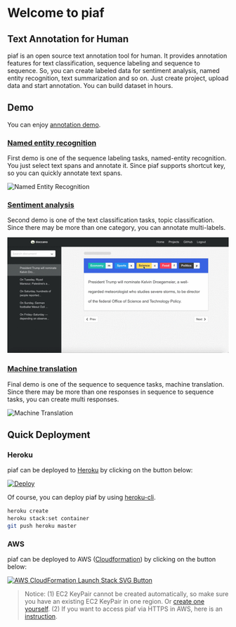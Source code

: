 # Welcome to piaf

## Text Annotation for Human

piaf is an open source text annotation tool for human. It provides annotation features for text classification, sequence labeling and sequence to sequence. So, you can create labeled data for sentiment analysis, named entity recognition, text summarization and so on. Just create project, upload data and start annotation. You can build dataset in hours.


## Demo

You can enjoy [annotation demo](http://piaf.herokuapp.com).

### [Named entity recognition](https://piaf.herokuapp.com/demo/named-entity-recognition/)

First demo is one of the sequence labeling tasks, named-entity recognition. You just select text spans and annotate it. Since piaf supports shortcut key, so you can quickly annotate text spans.

![Named Entity Recognition](./named_entity_annotation.gif)

### [Sentiment analysis](https://piaf.herokuapp.com/demo/text-classification/)

Second demo is one of the text classification tasks, topic classification. Since there may be more than one category, you can annotate multi-labels.

![Text Classification](./text_classification.gif)

### [Machine translation](https://piaf.herokuapp.com/demo/translation/)

Final demo is one of the sequence to sequence tasks, machine translation. Since there may be more than one responses in sequence to sequence tasks, you can create multi responses.

![Machine Translation](./translation.gif)

## Quick Deployment

### Heroku

piaf can be deployed to [Heroku](https://www.heroku.com/) by clicking on the button below:

[![Deploy](https://www.herokucdn.com/deploy/button.svg)](https://heroku.com/deploy)

Of course, you can deploy piaf by using [heroku-cli](https://devcenter.heroku.com/articles/heroku-cli).

```bash
heroku create
heroku stack:set container
git push heroku master
```

### AWS

piaf can be deployed to AWS ([Cloudformation](https://docs.aws.amazon.com/AWSCloudFormation/latest/UserGuide/Welcome.html)) by clicking on the button below:

[![AWS CloudFormation Launch Stack SVG Button](https://cdn.rawgit.com/buildkite/cloudformation-launch-stack-button-svg/master/launch-stack.svg)](https://us-east-1.console.aws.amazon.com/cloudformation/home?region=us-east-1#/stacks/create/review?templateURL=https://s3-external-1.amazonaws.com/cf-templates-10vry9l3mp71r-us-east-1/20190732wl-new.templatexloywxxyimi&stackName=piaf)

> Notice: (1) EC2 KeyPair cannot be created automatically, so make sure you have an existing EC2 KeyPair in one region. Or [create one yourself](https://docs.aws.amazon.com/AWSEC2/latest/UserGuide/ec2-key-pairs.html#having-ec2-create-your-key-pair). (2) If you want to access piaf via HTTPS in AWS, here is an [instruction](https://github.com/chakki-works/piaf/wiki/HTTPS-setting-for-piaf-in-AWS).
